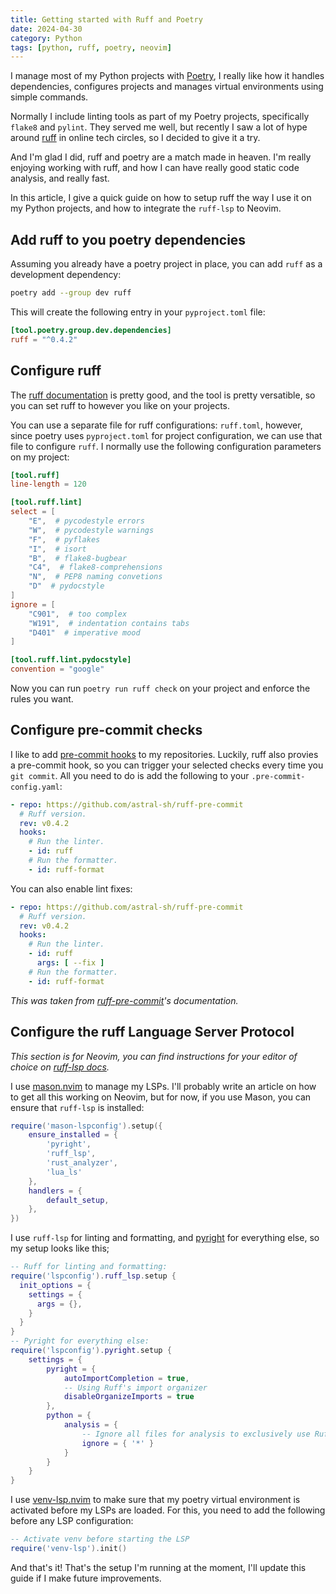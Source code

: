 ```yaml
---
title: Getting started with Ruff and Poetry
date: 2024-04-30
category: Python
tags: [python, ruff, poetry, neovim]
---
```


I manage most of my Python projects with [Poetry](https://python-poetry.org/), I really
like how it handles dependencies, configures projects and manages virtual environments
using simple commands.

Normally I include linting tools as part of my Poetry projects, specifically
`flake8` and `pylint`. They served me well, but recently I saw a lot of hype
around [ruff](https://docs.astral.sh/ruff/) in online tech circles, so I decided
to give it a try.

And I'm glad I did, ruff and poetry are a match made in heaven. I'm really enjoying
working with ruff, and how I can have really good static code analysis, and really
fast.

In this article, I give a quick guide on how to setup ruff the way I use it on my
Python projects, and how to integrate the `ruff-lsp` to Neovim.

## Add ruff to you poetry dependencies

Assuming you already have a poetry project in place, you can add `ruff` as a 
development dependency:

```bash
poetry add --group dev ruff
```

This will create the following entry in your `pyproject.toml` file:

```toml
[tool.poetry.group.dev.dependencies]
ruff = "^0.4.2"
```

## Configure ruff

The [ruff documentation](https://docs.astral.sh/ruff/configuration/) is pretty
good, and the tool is pretty versatible, so you can set ruff to however you like
on your projects.

You can use a separate file for ruff configurations: `ruff.toml`, however, since
poetry uses `pyproject.toml` for project configuration, we can use that file
to configure `ruff`. I normally use the following configuration parameters on my
project:

```toml
[tool.ruff]
line-length = 120

[tool.ruff.lint]
select = [
    "E",  # pycodestyle errors
    "W",  # pycodestyle warnings
    "F",  # pyflakes
    "I",  # isort
    "B",  # flake8-bugbear
    "C4",  # flake8-comprehensions
    "N",  # PEP8 naming convetions
    "D"  # pydocstyle
]
ignore = [
    "C901",  # too complex
    "W191",  # indentation contains tabs
    "D401"  # imperative mood
]

[tool.ruff.lint.pydocstyle]
convention = "google"
```

Now you can run `poetry run ruff check` on your project and enforce the rules
you want.

## Configure pre-commit checks

I like to add [pre-commit hooks](https://pre-commit.com/) to my repositories. Luckily,
ruff also provies a pre-commit hook, so you can trigger your selected checks every
time you `git commit`. All you need to do is add the following to your
`.pre-commit-config.yaml`:

```yaml
- repo: https://github.com/astral-sh/ruff-pre-commit
  # Ruff version.
  rev: v0.4.2
  hooks:
    # Run the linter.
    - id: ruff
    # Run the formatter.
    - id: ruff-format
```

You can also enable lint fixes:

```yaml
- repo: https://github.com/astral-sh/ruff-pre-commit
  # Ruff version.
  rev: v0.4.2
  hooks:
    # Run the linter.
    - id: ruff
      args: [ --fix ]
    # Run the formatter.
    - id: ruff-format
```

*This was taken from [ruff-pre-commit](https://github.com/astral-sh/ruff-pre-commit)'s
documentation.*

## Configure the ruff Language Server Protocol

*This section is for Neovim, you can find instructions for your editor of choice
on [ruff-lsp docs](https://github.com/astral-sh/ruff-lsp).*

I use [mason.nvim](https://github.com/williamboman/mason.nvim) to manage my LSPs. I'll
probably write an article on how to get all this working on Neovim, but for now, if you
use Mason, you can ensure that `ruff-lsp` is installed:

```lua
require('mason-lspconfig').setup({
    ensure_installed = {
        'pyright',
        'ruff_lsp',
        'rust_analyzer',
        'lua_ls'
    },
    handlers = {
        default_setup,
    },
})
```

I use `ruff-lsp` for linting and formatting, and [pyright](https://github.com/microsoft/pyright)
for everything else, so my setup looks like this;

```lua
-- Ruff for linting and formatting:
require('lspconfig').ruff_lsp.setup {
  init_options = {
    settings = {
      args = {},
    }
  }
}
-- Pyright for everything else:
require('lspconfig').pyright.setup {
    settings = {
        pyright = {
            autoImportCompletion = true,
            -- Using Ruff's import organizer
            disableOrganizeImports = true
        },
        python = {
            analysis = {
                -- Ignore all files for analysis to exclusively use Ruff for linting
                ignore = { '*' }
            }
        }
    }
}
```

I use [venv-lsp.nvim](https://github.com/jglasovic/venv-lsp.nvim) to make sure that
my poetry virtual environment is activated before my LSPs are loaded. For this,
you need to add the following before any LSP configuration:

```lua
-- Activate venv before starting the LSP
require('venv-lsp').init()
```

And that's it! That's the setup I'm running at the moment, I'll update this
guide if I make future improvements.
